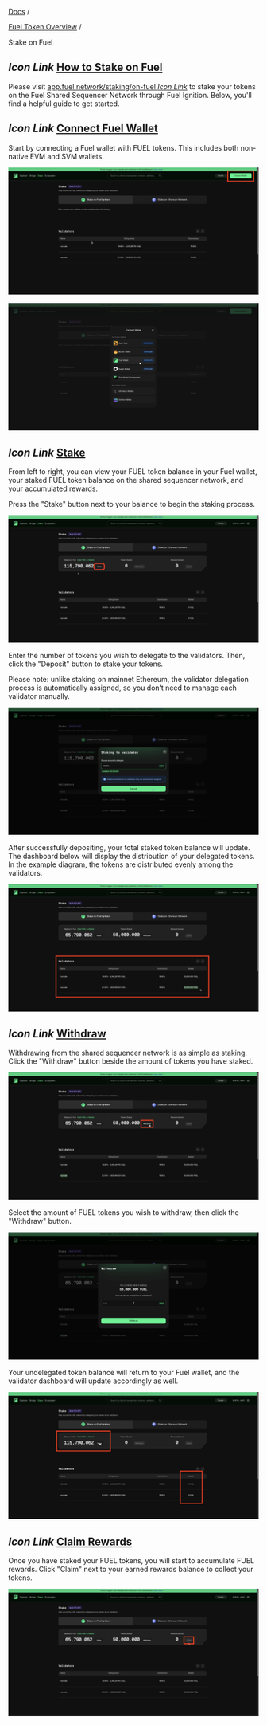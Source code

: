 [Docs](https://docs.fuel.network/) /

[Fuel Token Overview](https://docs.fuel.network/docs/fuel-token-overview/) /

Stake on Fuel

## _Icon Link_ [How to Stake on Fuel](https://docs.fuel.network/docs/fuel-token-overview/stake-on-fuel/\#how-to-stake-on-fuel)

Please visit [app.fuel.network/staking/on-fuel _Icon Link_](https://app.fuel.network/staking/on-fuel) to stake your tokens on the Fuel Shared Sequencer Network through Fuel Ignition. Below, you'll find a helpful guide to get started.

## _Icon Link_ [Connect Fuel Wallet](https://docs.fuel.network/docs/fuel-token-overview/stake-on-fuel/\#connect-fuel-wallet)

Start by connecting a Fuel wallet with FUEL tokens. This includes both non-native EVM and SVM wallets.

![Connect EVM Wallet](https://raw.githubusercontent.com/FuelLabs/fuel-token-overview/refs/heads/main/assets/how-to-stake-fuel-ignition/1-connect-wallet.png)

![Connect EVM Wallet 1.5](https://raw.githubusercontent.com/FuelLabs/fuel-token-overview/refs/heads/main/assets/how-to-stake-fuel-ignition/1.5-connect-wallet.png)

## _Icon Link_ [Stake](https://docs.fuel.network/docs/fuel-token-overview/stake-on-fuel/\#stake)

From left to right, you can view your FUEL token balance in your Fuel wallet, your staked FUEL token balance on the shared sequencer network, and your accumulated rewards.

Press the "Stake" button next to your balance to begin the staking process.

![Stake Tokens](https://raw.githubusercontent.com/FuelLabs/fuel-token-overview/refs/heads/main/assets/how-to-stake-fuel-ignition/2-stake-token.png)

Enter the number of tokens you wish to delegate to the validators. Then, click the "Deposit" button to stake your tokens.

Please note: unlike staking on mainnet Ethereum, the validator delegation process is automatically assigned, so you don’t need to manage each validator manually.

![Stake Tokens](https://raw.githubusercontent.com/FuelLabs/fuel-token-overview/refs/heads/main/assets/how-to-stake-fuel-ignition/3-stake-token-pt2.png)

After successfully depositing, your total staked token balance will update. The dashboard below will display the distribution of your delegated tokens. In the example diagram, the tokens are distributed evenly among the validators.

![Validator Distribution](https://raw.githubusercontent.com/FuelLabs/fuel-token-overview/refs/heads/main/assets/how-to-stake-fuel-ignition/4-validator-distribution.png)

## _Icon Link_ [Withdraw](https://docs.fuel.network/docs/fuel-token-overview/stake-on-fuel/\#withdraw)

Withdrawing from the shared sequencer network is as simple as staking. Click the "Withdraw" button beside the amount of tokens you have staked.

![Withdrawal](https://raw.githubusercontent.com/FuelLabs/fuel-token-overview/refs/heads/main/assets/how-to-stake-fuel-ignition/5-withdrawal.png)

Select the amount of FUEL tokens you wish to withdraw, then click the "Withdraw" button.

![Withdrawal Pt2](https://raw.githubusercontent.com/FuelLabs/fuel-token-overview/refs/heads/main/assets/how-to-stake-fuel-ignition/6-withdrawal-pt2.png)

Your undelegated token balance will return to your Fuel wallet, and the validator dashboard will update accordingly as well.

![Withdrawal Pt3](https://raw.githubusercontent.com/FuelLabs/fuel-token-overview/refs/heads/main/assets/how-to-stake-fuel-ignition/6.5-withdrawal-pt3.png)

## _Icon Link_ [Claim Rewards](https://docs.fuel.network/docs/fuel-token-overview/stake-on-fuel/\#claim-rewards)

Once you have staked your FUEL tokens, you will start to accumulate FUEL rewards. Click "Claim" next to your earned rewards balance to collect your tokens.

![Claim Rewards](https://raw.githubusercontent.com/FuelLabs/fuel-token-overview/refs/heads/main/assets/how-to-stake-fuel-ignition/7-claim-rewards.png)